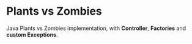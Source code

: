 # Plants vs Zombies
Java Plants vs Zombies implementation, with <strong>Controller</strong>, <strong>Factories</strong> and <strong>custom Exceptions</strong>.
